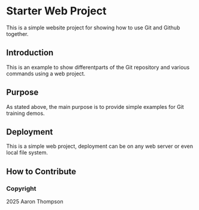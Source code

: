 # Starter Web Project

This is a simple website project for showing how to use Git and Github together.

## Introduction

This is an example to show differentparts of the Git repository and various commands using a web project.

## Purpose

As stated above, the main purpose is to provide simple examples for Git training demos.

## Deployment

This is a simple web project, deployment can be on any web server or even local file system.

## How to Contribute

### Copyright

2025 Aaron Thompson
